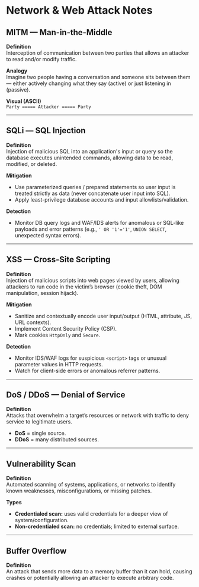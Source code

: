 # Network & Web Attack Notes

## MITM — Man-in-the-Middle
**Definition**  
Interception of communication between two parties that allows an attacker to read and/or modify traffic.

**Analogy**  
Imagine two people having a conversation and someone sits between them — either actively changing what they say (active) or just listening in (passive).

**Visual (ASCII)**  
`Party ===== Attacker ===== Party`

---

## SQLi — SQL Injection
**Definition**  
Injection of malicious SQL into an application's input or query so the database executes unintended commands, allowing data to be read, modified, or deleted.

**Mitigation**  
- Use parameterized queries / prepared statements so user input is treated strictly as data (never concatenate user input into SQL).
- Apply least-privilege database accounts and input allowlists/validation.

**Detection**  
- Monitor DB query logs and WAF/IDS alerts for anomalous or SQL-like payloads and error patterns (e.g., `' OR '1'='1'`, `UNION SELECT`, unexpected syntax errors).

---

## XSS — Cross-Site Scripting
**Definition**  
Injection of malicious scripts into web pages viewed by users, allowing attackers to run code in the victim’s browser (cookie theft, DOM manipulation, session hijack).

**Mitigation**  
- Sanitize and contextually encode user input/output (HTML, attribute, JS, URL contexts).
- Implement Content Security Policy (CSP).
- Mark cookies `HttpOnly` and `Secure`.

**Detection**  
- Monitor IDS/WAF logs for suspicious `<script>` tags or unusual parameter values in HTTP requests.
- Watch for client-side errors or anomalous referrer patterns.

---

## DoS / DDoS — Denial of Service
**Definition**  
Attacks that overwhelm a target’s resources or network with traffic to deny service to legitimate users.  
- **DoS** = single source.  
- **DDoS** = many distributed sources.

---

## Vulnerability Scan
**Definition**  
Automated scanning of systems, applications, or networks to identify known weaknesses, misconfigurations, or missing patches.

**Types**  
- **Credentialed scan:** uses valid credentials for a deeper view of system/configuration.  
- **Non-credentialed scan:** no credentials; limited to external surface.

---

## Buffer Overflow
**Definition**  
An attack that sends more data to a memory buffer than it can hold, causing crashes or potentially allowing an attacker to execute arbitrary code.
